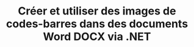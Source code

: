 ---
############################# Static ############################
layout: "auto-gen-gist"
draft: false
path: "fr/assembly/net/barcode/docx/"
otherformats: DOC DOCM DOT DOTX DOTM RTF ODT OTT 

############################# Head ############################
head_title: "Générer et modifier des codes-barres dans des documents de traitement de texte via C#, ASP.NET"
head_description: "L'API GroupDocs.Assembly .NET permet aux développeurs de générer, insérer et modifier des images de codes à barres dans des documents Word (DOC, DOCX, DOCM, DOT, DOTX, RTF et ODT)."

############################# Header ############################
title: "Créer et utiliser des images de codes-barres dans des documents Word DOCX via .NET"
description: "À l'aide de GroupDocs.Assembly, les programmeurs de l'API .NET peuvent créer et gérer dynamiquement des images de codes-barres dans des documents Word DOCX dans C#, ASP.NET et d'autres applications .NET."

######################### Download Button #######################
button:
    enable: true

############################# About ############################
about:
    enable: true
    title: "Comment générer et insérer des codes-barres dans des documents de traitement de texte ?"
    content: |
     Cette page aidera les utilisateurs à comprendre et à apprendre comment générer et insérer dynamiquement des images de codes-barres dans leurs documents et messages électroniques dans C #, ASP.NET et d'autres applications liées à .NET. GroupDocs.Assembly .NET est une API très puissante qui donne aux utilisateurs la possibilité d'automatiser et de générer des rapports dans de nombreux formats de fichiers à l'intérieur de leurs propres applications .NET sans aucune dépendance externe. Il prend en charge certains formats de fichiers très courants tels que PDF, HTML, e-mail Outlook, Microsoft Office Word, feuilles de calcul Excel, présentations PowerPoint et diapositives. Il prend entièrement en charge certaines symbologies de codes à barres linéaires et 2D courantes. Les utilisateurs peuvent également personnaliser facilement la taille de l'image du code-barres, les couleurs du premier et du verso, la police et l'emplacement du texte du code-barres, définir la résolution de l'image du code-barres, etc. Il prend également en charge la création de documents personnalisés à partir de modèles et de données obtenues à partir de diverses sources telles que des bases de données, XML, JSON, OData, des objets, etc. 

############################# content ############################
steps:
    enable: true
    block:
    - title_left: "Comment créer des codes-barres dans DOCX Documents"
      content_left: |
       L'exemple de code .NET suivant montre avec quelle facilité les utilisateurs peuvent générer et ajouter dynamiquement des images de code-barres dans leurs propres documents Microsoft Word DOCX avec seulement quelques lignes de code.  

      title_right: "Utiliser des images de codes-barres dans le fichier DOCX via .NET"
      content_right: |
       * Créez une instance de [DocumentAssembler](https://apireference.groupdocs.com/assembly/net/groupdocs.assembly/documentassembler)
       * Appelez la méthode [AssembleDocument](https://apireference.groupdocs.com/assembly/net/groupdocs.assembly.documentassembler/assembledocument/methods/1) avec les paramètres suivants
           * Stream pour lire un modèle de document.
           * Stream pour écrire le document résultant.
           * Options supplémentaires pour le chargement et l'enregistrement de documents.
           * Informations sur les objets de source de données.

     
      gisthash: "50bb52b8877a109c9478bcd092a7ff4f"
      gistfile: "generate_barcodes_in_word_documents.cs"

    - title_left: "Configuration requise"
      content_left: |
       Les API GroupDocs.Assembly .NET sont prises en charge sur toutes les principales plateformes et systèmes d'exploitation. Pour un guide complet de la configuration système requise, veuillez visiter [configuration système](https://docs.groupdocs.com/assembly/net/system-requirements/) Avant d'exécuter le code ci-dessous, assurez-vous que les conditions préalables suivantes sont installées sur votre système:
        * Systèmes d'exploitation : Microsoft Windows, Linux, MacOS
        * Environnement de développement : Visual Studio, Xamarin, MonoDevelop etc.
        * Frameworks : .NET Framework, .NET Standard, .NET Core, Mono
        * Obtenez la dernière version des API GroupDocs.Assembly .NET à partir de [NuGet](https://www.nuget.org/packages/GroupDocs.Assembly/)
        
      title_right: "Pourquoi utiliser GroupDocs.Assembly"
      content_right: |
        * Autoriser les utilisateurs à créer des documents personnalisés à partir de modèles.
        * Aucun logiciel supplémentaire n'est requis pour créer et automatiser des documents
        * Possibilité de générer un document de sortie basé sur la source de données
        * Insérer dynamiquement le contenu du document dans le rapport
        * Joindre dynamiquement des pièces jointes aux e-mails et insérer des hyperliens dans les rapports
        * Suppression automatique des paragraphes vides
        * Prise en charge complète de plusieurs formats de données
        * Prise en charge des pièces jointes dynamiques

demos:
    enable: true


more_formats:
    enable: true


back_to_top:
    enable: true
---
